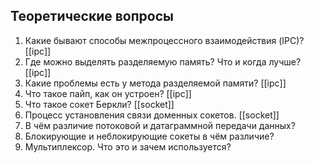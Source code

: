 ## Теоретические вопросы

1. Какие бывают способы межпроцесcного взаимодействия (IPC)? [[ipc]]
2. Где можно выделять разделяемую память? Что и когда лучше? [[ipc]]
3. Какие проблемы есть у метода разделяемой памяти? [[ipc]]
4. Что такое пайп, как он устроен? [[ipc]]
5. Что такое сокет Беркли? [[socket]]
6. Процесс установления связи доменных сокетов. [[socket]]
7. В чём различие потоковой и датаграммной передачи данных? 
8. Блокирующие и неблокирующие сокеты в чём различие?
9. Мультиплексор. Что это и зачем используется?


 